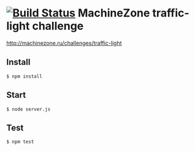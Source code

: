 [![Build Status](https://travis-ci.org/Dilan/machinezone.svg?branch=master)](https://travis-ci.org/Dilan/machinezone)
MachineZone traffic-light challenge
===================================

http://machinezone.ru/challenges/traffic-light

Install
-------

    $ npm install

Start
-------

    $ node server.js

Test
----

    $ npm test
